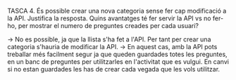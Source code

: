 ﻿TASCA 4. És possible crear una nova categoria sense fer cap modificació a la API. Justifica la resposta.
Quins avantatges té fer servir la API vs no fer-ho, per mostrar el numero de preguntes creades per cada usuari?

-> No es possible, ja que la llista s'ha fet a l'API. Per tant per crear una categoria s'hauria de modificar la API.
-> En aquest cas, amb la API pots treballar més facilment segur ja que queden guardades totes les preguntes, en un banc de preguntes per utilitzarles en l'activitat que es vulgui. En canvi si no estan guardades les has de crear cada vegada que les vols utilitzar. 


